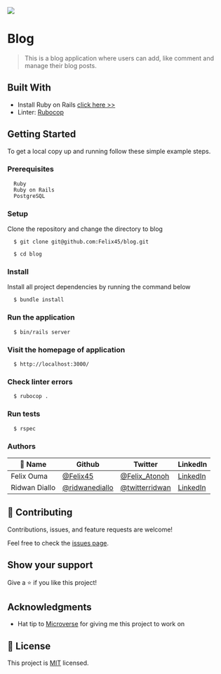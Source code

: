 ![](https://img.shields.io/badge/Microverse-blueviolet)

# Blog

> This is a blog application where users can add, like comment and manage their blog posts.


## Built With

- Install Ruby on Rails [click here >>](https://guides.rubyonrails.org/)
- Linter: [Rubocop](https://rubocop.org/)

## Getting Started

To get a local copy up and running follow these simple example steps.

### Prerequisites
```
  Ruby
  Ruby on Rails
  PostgreSQL
```
### Setup
Clone the repository and change the directory to blog

``` 
  $ git clone git@github.com:Felix45/blog.git

  $ cd blog
```

### Install
Install all project dependencies by running the command below
 
``` 
  $ bundle install
```

### Run the application
```
  $ bin/rails server
```

### Visit the homepage of application
```
  $ http://localhost:3000/
```

### Check linter errors
``` 
  $ rubocop .
```

### Run tests
``` 
  $ rspec
```

### Authors

| 👤 Name | Github | Twitter | LinkedIn |
|------|--------|---------|----------|
|Felix Ouma|[@Felix45](https://github.com/Felix45)|[@Felix_Atonoh](https://twitter.com/Felix_Atonoh)|[LinkedIn](https://www.linkedin.com/in/felix-ouma-639766b0/)|
Ridwan Diallo|[@ridwanediallo](https://github.com/ridwanediallo)|[@twitterridwan](https://twitter.com/RidwaneD)|[LinkedIn](https://www.linkedin.com/in/ridwan-diallo)|


## 🤝 Contributing

Contributions, issues, and feature requests are welcome!

Feel free to check the [issues page](https://github.com/felix45/blog/issues).

## Show your support

Give a ⭐️ if you like this project!

## Acknowledgments

- Hat tip to [Microverse](https://bit.ly/MicroverseTN) for giving me this project to work on

## 📝 License

This project is [MIT](./MIT.md) licensed.
